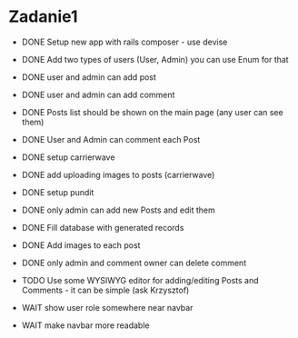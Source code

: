 # Zadanie1


* DONE Setup new app with rails composer - use devise
* DONE Add two types of users (User, Admin) you can use Enum for that
* DONE user and admin can add post
* DONE user and admin can add comment

* DONE Posts list should be shown on the main page (any user can see them)
* DONE User and Admin can comment each Post

* DONE setup carrierwave
* DONE add uploading images to posts (carrierwave)

* DONE setup pundit
* DONE only admin can add new Posts and edit them

* DONE Fill database with generated records
* DONE Add images to each post

* DONE only admin and comment owner can delete comment

* TODO Use some WYSIWYG editor for adding/editing Posts and Comments - it can be simple (ask Krzysztof)

* WAIT show user role somewhere near navbar
* WAIT make navbar more readable
